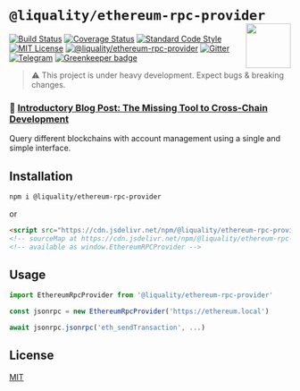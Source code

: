 # `@liquality/ethereum-rpc-provider` <img align="right" src="https://raw.githubusercontent.com/liquality/chainabstractionlayer/master/liquality-logo.png" height="80px" />


[![Build Status](https://travis-ci.com/liquality/chainabstractionlayer.svg?branch=master)](https://travis-ci.com/liquality/chainabstractionlayer)
[![Coverage Status](https://coveralls.io/repos/github/liquality/chainabstractionlayer/badge.svg?branch=master)](https://coveralls.io/github/liquality/chainabstractionlayer?branch=master)
[![Standard Code Style](https://img.shields.io/badge/codestyle-standard-brightgreen.svg)](https://github.com/standard/standard)
[![MIT License](https://img.shields.io/badge/license-MIT-brightgreen.svg)](../../LICENSE.md)
[![@liquality/ethereum-rpc-provider](https://img.shields.io/npm/dt/@liquality/ethereum-rpc-provider.svg)](https://npmjs.com/package/@liquality/ethereum-rpc-provider)
[![Gitter](https://img.shields.io/gitter/room/liquality/Lobby.svg)](https://gitter.im/liquality/Lobby?source=orgpage)
[![Telegram](https://img.shields.io/badge/chat-on%20telegram-blue.svg)](https://t.me/Liquality) [![Greenkeeper badge](https://badges.greenkeeper.io/liquality/chainabstractionlayer.svg)](https://greenkeeper.io/)

> :warning: This project is under heavy development. Expect bugs & breaking changes.

### :pencil: [Introductory Blog Post: The Missing Tool to Cross-Chain Development](https://medium.com/liquality/the-missing-tool-to-cross-chain-development-2ebfe898efa1)


Query different blockchains with account management using a single and simple interface.


## Installation

```bash
npm i @liquality/ethereum-rpc-provider
```

or

```html
<script src="https://cdn.jsdelivr.net/npm/@liquality/ethereum-rpc-provider@0.2.0/dist/ethereum-rpc-provider.min.js"></script>
<!-- sourceMap at https://cdn.jsdelivr.net/npm/@liquality/ethereum-rpc-provider@0.2.0/dist/ethereum-rpc-provider.min.js.map -->
<!-- available as window.EthereumRPCProvider -->
```


## Usage

```js
import EthereumRpcProvider from '@liquality/ethereum-rpc-provider'

const jsonrpc = new EthereumRpcProvider('https://ethereum.local')

await jsonrpc.jsonrpc('eth_sendTransaction', ...)
```


## License

[MIT](../../LICENSE.md)
